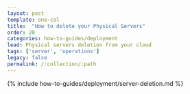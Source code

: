 ```yaml
---
layout: post
template: one-col
title:  "How to delete your Physical Servers"
order: 20
categories: how-to-guides/deployment
lead: Physical servers deletion from your cloud
tags: ['server', 'operations']
legacy: false
permalink: /:collection/:path
---
```


{% include how-to-guides/deployment/server-deletion.md %}
